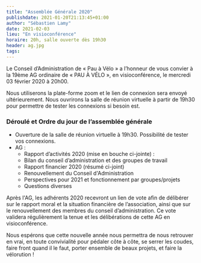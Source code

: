 ```yaml
---
title: "Assemblée Générale 2020"
publishdate: 2021-01-20T21:13:45+01:00
author: "Sébastien Lamy"
date: 2021-02-03
lieu: "En visioconférence"
horaire: 20h, salle ouverte dès 19h30
header: ag.jpg
tags:
---
```


Le Conseil d’Administration de « Pau à Vélo » a l’honneur de vous convier à la 
19ème AG ordinaire de « PAU À VÉLO », en visioconférence, le mercredi 03 février 
2020 à 20h00.

<!--more-->

Nous utiliserons la plate-forme zoom et le lien de connexion sera envoyé 
ultérieurement. Nous ouvrirons la salle de réunion virtuelle à partir de 19h30 
pour permettre de tester les connexions si besoin est.


### Déroulé et Ordre du jour de l’assemblée générale

* Ouverture de la salle de réunion virtuelle à 19h30. Possibilité de tester vos 
  connexions.
* AG :
  * Rapport d’activités 2020 (mise en bouche ci-jointe) :
  * Bilan du conseil d’administration et des groupes de travail
  * Rapport financier 2020 (résumé ci-joint)
  * Renouvellement du Conseil d'Administration
  * Perspectives pour 2021 et fonctionnement par groupes/projets 
  * Questions diverses

Après l'AG, les adhérents 2020 recevront un lien de vote afin de délibérer sur 
le rapport moral et la situation financière de l’association, ainsi que sur le 
renouvellement des membres du conseil d’administration. Ce vote validera 
régulièrement la tenue et les délibérations de cette AG en visioconférence.


Nous espérons que cette nouvelle année nous permettra de nous retrouver en vrai, 
en toute convivialité pour pédaler côte à côte, se serrer les coudes, faire 
front quand il le faut, porter ensemble de beaux projets, et faire la 
vélorution !
